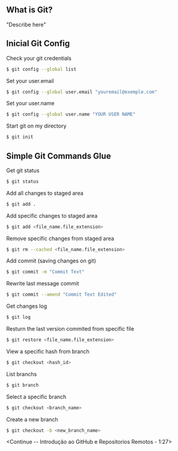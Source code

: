 ## What is Git?

"Describe here"

## Inicial Git Config

Check your git credentials
```bash
$ git config --global list
```

Set your user.email
```bash
$ git config --global user.email "youremail@exemple.com"
```
Set your user.name
```bash
$ git config --global user.name "YOUR USER NAME"
```

Start git on my directory
```bash
$ git init
```

## Simple Git Commands Glue

Get git status
```bash
$ git status
```

Add all changes to staged area
```bash
$ git add .
```

Add specific changes to staged area
```bash
$ git add <file_name.file_extension>
```

Remove specific changes from staged area
```bash
$ git rm --cached <file_name.file_extension>
```

Add commit (saving changes on git)
```bash
$ git commit -m "Commit Text"
```

Rewrite last message commit
```bash
$ git commit --amend "Commit Text Edited"
```

Get changes log
```bash
$ git log
```

Resturn the last version commited from specific file
```bash
$ git restore <file_name.file_extension>
```

View a specific hash from branch
```bash
$ git checkout <hash_id>
```

List branchs
```bash
$ git branch
```

Select a specific branch
```bash
$ git checkout <branch_name>
```

Create a new branch
```bash
$ git checkout -b <new_branch_name>
```

<Continue -- Introdução ao GitHub e Repositorios Remotos - 1:27>